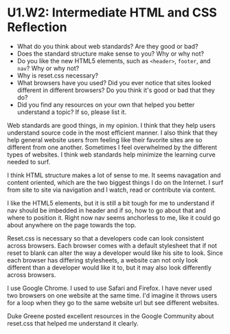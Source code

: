 # U1.W2: Intermediate HTML and CSS Reflection

* What do you think about web standards? Are they good or bad?
* Does the standard structure make sense to you? Why or why not?
* Do you like the new HTML5 elements, such as `<header>`, `footer`, and `nav`? Why or why not?
* Why is reset.css necessary? 
* What browsers have you used? Did you ever notice that sites looked different in different browsers? Do you think it's good or bad that they do?
* Did you find any resources on your own that helped you better understand a topic? If so, please list it.

Web standards are good things, in my opinion. I think that they help users understand source code in the most efficient manner. I also think that they help general website users from feeling like their favorite sites are so different from one another. Sometimes I feel overwhelmed by the different types of websites. I think web standards help minimize the learning curve needed to surf.

I think HTML structure makes a lot of sense to me. It seems navagation and content oriented, which are the two biggest things I do on the Internet. I surf from site to site via navigation and I watch, read or contribute via content. 

I like the HTML5 elements, but it is still a bit tough for me to understand if nav should be imbedded in header and if so, how to go about that and where to position it. Right now nav seems anchorless to me, like it could go about anywhere on the page towards the top.

Reset.css is necessary so that a developers code can look consistent across browsers. Each browser comes with a default stylesheet that if not reset to blank can alter the way a developer would like his site to look. Since each browser has differing stylesheets, a website can not only look different than a developer would like it to, but it may also look differently across browsers. 

I use Google Chrome. I used to use Safari and Firefox. I have never used two browsers on one website at the same time. I'd imagine it throws users for a loop when they go to the same website url but see different websites. 

Duke Greene posted excellent resources in the Google Community about reset.css that helped me understand it clearly. 